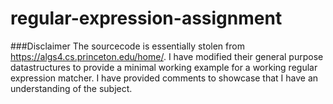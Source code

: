 # regular-expression-assignment

###Disclaimer
The sourcecode is essentially stolen from https://algs4.cs.princeton.edu/home/. I have modified their general purpose datastructures to provide a minimal working example for a working regular expression matcher. I have provided comments to showcase that I have an understanding of the subject.
